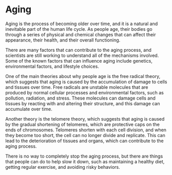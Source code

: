 # Aging
 
Aging is the process of becoming older over time, and it is a natural and inevitable part of the human life cycle. As people age, their bodies go through a series of physical and chemical changes that can affect their appearance, their health, and their overall functioning.

There are many factors that can contribute to the aging process, and scientists are still working to understand all of the mechanisms involved. Some of the known factors that can influence aging include genetics, environmental factors, and lifestyle choices.

One of the main theories about why people age is the free radical theory, which suggests that aging is caused by the accumulation of damage to cells and tissues over time. Free radicals are unstable molecules that are produced by normal cellular processes and environmental factors, such as pollution, radiation, and stress. These molecules can damage cells and tissues by reacting with and altering their structure, and this damage can accumulate over time.

Another theory is the telomere theory, which suggests that aging is caused by the gradual shortening of telomeres, which are protective caps on the ends of chromosomes. Telomeres shorten with each cell division, and when they become too short, the cell can no longer divide and replicate. This can lead to the deterioration of tissues and organs, which can contribute to the aging process.

There is no way to completely stop the aging process, but there are things that people can do to help slow it down, such as maintaining a healthy diet, getting regular exercise, and avoiding risky behaviors.



